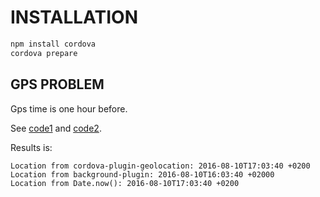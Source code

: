 # INSTALLATION

```sh
npm install cordova
cordova prepare
```

## GPS PROBLEM

Gps time is one hour before.

See [code1](https://github.com/sekiroh/background-geolocation-test/blob/gpstimestamp/www/js/app.js#L49-L69) and [code2](https://github.com/sekiroh/background-geolocation-test/blob/gpstimestamp/www/index.html#L41-L44).

Results is:

```test
Location from cordova-plugin-geolocation: 2016-08-10T17:03:40 +0200
Location from background-plugin: 2016-08-10T16:03:40 +02000
Location from Date.now(): 2016-08-10T17:03:40 +0200
```
